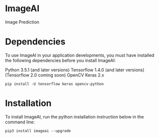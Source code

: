 # ImageAI
Image Prediction
# Dependencies
To use ImageAI in your application developments, you must have installed the following dependencies before you install ImageAI:

Python 3.5.1 (and later versions)
Tensorflow 1.4.0 (and later versions) (Tensorflow 2.0 coming soon)
OpenCV
Keras 2.x
     
    pip install -U tensorflow keras opencv-python
# Installation
To install ImageAI, run the python installation instruction below in the command line:

    pip3 install imageai --upgrade
